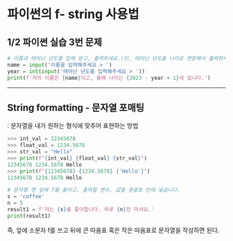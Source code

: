 # 파이썬의 f- string 사용법

## 1/2 파이썬 실습 3번 문제
```python
# 이름과 태어난 년도를 입력 받고, 출력하세요.(단, 태어난 년도를 나이로 변환해서 출력하세요.)
name = input('이름을 입력해주세요 > ')
year = int(input('태어난 년도를 입력해주세요 > '))
print(f'저의 이름은 {name}이고, 올해 나이는 {2023 - year + 1}세 입니다.')
```
---

## String formatting - 문자열 포매팅
: 문자열을 내가 원하는 형식에 맞추어 표현하는 방법

```python
>>> int_val = 12345678
>>> float_val = 1234.5678
>>> str_val = "Hello"
>>> print(f"{int_val} {float_val} {str_val}")
12345678 1234.5678 Hello
>>> print(f"{12345678} {1234.5678} {'Hello'}")
12345678 1234.5678 Hello
```

```python
# 문자열 맨 앞에 f를 붙이고, 출력할 변수, 값을 중괄호 안에 넣습니다.
s = 'coffee'
n = 5
result1 = f'저는 {s}를 좋아합니다. 하루 {n}잔 마셔요.'
print(result1)
```

즉, 앞에 소문자 f를 쓰고 뒤에 큰 따옴표 혹은 작은 따옴표로 문자열을 작성하면 된다.